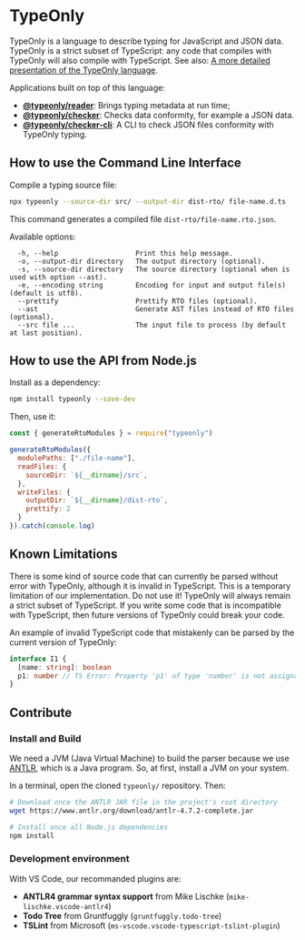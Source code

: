 # TypeOnly

TypeOnly is a language to describe typing for JavaScript and JSON data. TypeOnly is a strict subset of TypeScript: any code that compiles with TypeOnly will also compile with TypeScript. See also: [A more detailed presentation of the TypeOnly language](https://github.com/tomko-team/typeonly/blob/master/typeonly-language.md).

Applications built on top of this language:

* [**@typeonly/reader**](https://github.com/tomko-team/typeonly-reader): Brings typing metadata at run time;
* [**@typeonly/checker**](https://github.com/tomko-team/typeonly-checker): Checks data conformity, for example a JSON data.
* [**@typeonly/checker-cli**](https://github.com/tomko-team/typeonly-checker-cli): A CLI to check JSON files conformity with TypeOnly typing.

## How to use the Command Line Interface

Compile a typing source file:

```sh
npx typeonly --source-dir src/ --output-dir dist-rto/ file-name.d.ts
```

This command generates a compiled file `dist-rto/file-name.rto.json`.

Available options:

```
  -h, --help                   Print this help message.
  -o, --output-dir directory   The output directory (optional).
  -s, --source-dir directory   The source directory (optional when is used with option --ast).
  -e, --encoding string        Encoding for input and output file(s) (default is utf8).
  --prettify                   Prettify RTO files (optional).
  --ast                        Generate AST files instead of RTO files (optional).
  --src file ...               The input file to process (by default at last position).
```

## How to use the API from Node.js

Install as a dependency:

```sh
npm install typeonly --save-dev
```

Then, use it:

```js
const { generateRtoModules } = require("typeonly")

generateRtoModules({
  modulePaths: ["./file-name"],
  readFiles: {
    sourceDir: `${__dirname}/src`,
  },
  writeFiles: {
    outputDir: `${__dirname}/dist-rto`,
    prettify: 2
  }
}).catch(console.log)
```

## Known Limitations

There is some kind of source code that can currently be parsed without error with TypeOnly, although it is invalid in TypeScript. This is a temporary limitation of our implementation. Do not use it! TypeOnly will always remain a strict subset of TypeScript. If you write some code that is incompatible with TypeScript, then future versions of TypeOnly could break your code.

An example of invalid TypeScript code that mistakenly can be parsed by the current version of TypeOnly:

```ts
interface I1 {
  [name: string]: boolean
  p1: number // TS Error: Property 'p1' of type 'number' is not assignable to string index type 'boolean'.
}
```

## Contribute

### Install and Build

We need a JVM (Java Virtual Machine) to build the parser because we use [ANTLR](https://www.antlr.org/), which is a Java program. So, at first, install a JVM on your system.

In a terminal, open the cloned `typeonly/` repository. Then:

```sh
# Download once the ANTLR JAR file in the project's root directory
wget https://www.antlr.org/download/antlr-4.7.2-complete.jar

# Install once all Node.js dependencies
npm install
```

### Development environment

With VS Code, our recommanded plugins are:

- **ANTLR4 grammar syntax support** from Mike Lischke (`mike-lischke.vscode-antlr4`)
- **Todo Tree** from Gruntfuggly (`gruntfuggly.todo-tree`)
- **TSLint** from Microsoft (`ms-vscode.vscode-typescript-tslint-plugin`)
